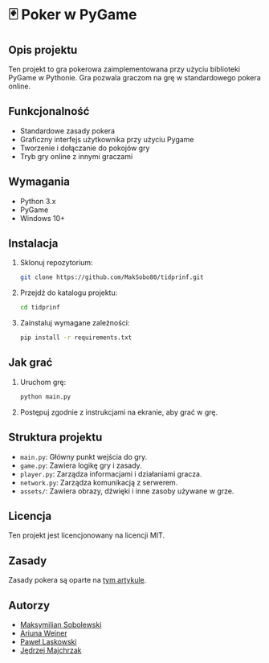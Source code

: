 # 🃏 Poker w PyGame

## Opis projektu
Ten projekt to gra pokerowa zaimplementowana przy użyciu biblioteki PyGame w Pythonie. Gra pozwala graczom na grę w standardowego pokera online.

## Funkcjonalność
- Standardowe zasady pokera
- Graficzny interfejs użytkownika przy użyciu Pygame
- Tworzenie i dołączanie do pokojów gry
- Tryb gry online z innymi graczami

## Wymagania
- Python 3.x
- PyGame
- Windows 10+

## Instalacja
1. Sklonuj repozytorium:
    ```sh
    git clone https://github.com/MakSobo80/tidprinf.git
    ```
1. Przejdź do katalogu projektu:
    ```sh
    cd tidprinf
    ```
1. Zainstaluj wymagane zależności:
    ```sh
    pip install -r requirements.txt
    ```

## Jak grać
1. Uruchom grę:
    ```sh
    python main.py
    ```
2. Postępuj zgodnie z instrukcjami na ekranie, aby grać w grę.

## Struktura projektu
- `main.py`: Główny punkt wejścia do gry.
- `game.py`: Zawiera logikę gry i zasady.
- `player.py`: Zarządza informacjami i działaniami gracza.
- `network.py`: Zarządza komunikacją z serwerem.
- `assets/`: Zawiera obrazy, dźwięki i inne zasoby używane w grze.

## Licencja
Ten projekt jest licencjonowany na licencji MIT.

## Zasady
Zasady pokera są oparte na <a href="https://pl.wikipedia.org/wiki/Texas_Hold%E2%80%99em" target="_blank">tym artykule</a>.

##

## Autorzy
- [Maksymilian Sobolewski](https://github.com/MakSobo80)
- [Ariuna Wejner](https://github.com/AriunaW)
- [Paweł Laskowski](https://github.com/PaPci00)
- [Jędrzej Majchrzak](https://github.com/Jedmajc)

